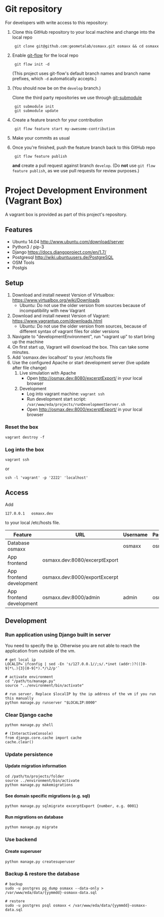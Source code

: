 # Git repository

For developers with write access to this repository:

1. Clone this GitHub repository to your local machine and change into the local repo

	    git clone git@github.com:geometalab/osmaxx.git osmaxx && cd osmaxx
2. Enable [git-flow](https://github.com/nvie/gitflow) for the local repo

	    git flow init -d
	(This project uses git-flow's default branch names and branch name prefixes, which `-d` automatically accepts.)
3. (You should now be on the `develop` branch.)

	Clone the third party repositories we use through [git-submodule](http://www.git-scm.com/book/en/v2/Git-Tools-Submodules)

	    git submodule init
	    git submodule update
4. Create a feature branch for your contribution

	    git flow feature start my-awesome-contribution
5. Make your commits as usual
6. Once you're finished, push the feature branch back to this GitHub repo

	    git flow feature publish
	**and** create a pull request against branch `develop`. (Do **not** use `git flow feature publish`, as we use pull requests for review purposes.)

# Project Development Environment (Vagrant Box)

A vagrant box is provided as part of this project's repository.

## Features

* Ubuntu 14.04	http://www.ubuntu.com/download/server
* Python3 / pip-3
* Django 		https://docs.djangoproject.com/en/1.7/
* Postgresql 	http://wiki.ubuntuusers.de/PostgreSQL
* OSM Tools
* Postgis



## Setup

1. Download and install newest Version of Virtualbox: https://www.virtualbox.org/wiki/Downloads
	* Ubuntu: Do not use the older version from sources because of incompatibility with new Vagrant
2. Download and install newest Version of Vagrant: https://www.vagrantup.com/downloads.html
	* Ubuntu: Do not use the older version from sources, because of different syntax of vagrant files for older versions
3. Navigate to "developmentEnvironment", run "vagrant up" to start bring up the machine
4. On first start up, Vagrant will download the box. This can take some minutes.
5. Add 'osmaxx.dev localhost' to your /etc/hosts file
6. Use the configured Apache or start development server (live update after file change)
	1. Live simulation with Apache
		* Open http://osmax.dev:8080/excerptExport/ in your local browser
	2. Development
		* Log into vagrant machine: `vagrant ssh`
		* Run development start script: `/var/www/eda/projects/runDevelopmentServer.sh`
		* Open http://osmax.dev:8000/excerptExport/ in your local browser


### Reset the box

```shell
vagrant destroy -f
```


### Log into the box

```shell
vagrant ssh
```
or
```shell
ssh -l 'vagrant' -p '2222' 'localhost'
```



## Access

Add

    127.0.0.1   osmaxx.dev
    
to your local /etc/hosts file.

| Feature                       | URL 				            | Username 	| Password 					|
| ---                           | ---				            | ---		| ---						|
| Database osmaxx               |					            | osmaxx	| osmaxx                    |
| App frontend                  | osmaxx.dev:8080/excerptExport	|			|							|
| App frontend development      | osmaxx.dev:8000/exportExcerpt	|			|							|
| App frontend development      | osmaxx.dev:8000/admin         | admin 	| osmaxx					|


## Development

### Run application using Django built in server

You need to specify the ip. Otherwise you are not able to reach the application from outside of the vm.

```shell
# get local ip
LOCALIP=`ifconfig | sed -En 's/127.0.0.1//;s/.*inet (addr:)?(([0-9]*\.){3}[0-9]*).*/\2/p'`

# activate environment
cd "/path/to/manage.py"
source "../environment/bin/activate"

# run server. Replace $localIP by the ip address of the vm if you run this manually
python manage.py runserver "$LOCALIP:8000"
```

### Clear Django cache

```shell
python manage.py shell

# (InteractiveConsole)
from django.core.cache import cache
cache.clear()
```


### Update persistence

#### Update migration information

```shell
cd /path/to/projects/folder
source ../environment/bin/activate
python manage.py makemigrations
```

#### See domain specific migrations (e.g. sql)

```shell
python manage.py sqlmigrate excerptExport {number, e.g. 0001}
```

#### Run migrations on database
```shell
python manage.py migrate
```


### Use backend

#### Create superuser

```shell
python manage.py createsuperuser
```


### Backup & restore the database
```shell
# backup
sudo -u postgres pg_dump osmaxx --data-only > /var/www/eda/data/{yymmdd}-osmaxx-data.sql

# restore
sudo -u postgres psql osmaxx < /var/www/eda/data/{yymmdd}-osmaxx-data.sql
```
